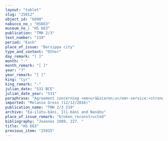 ```yaml
---
layout: "tablet"
slug: "25012"
object_id: "6890"
nabucco_no_: "HS663"
museum_no_: "HS 663"
publication: "TMH 2/3"
text_number: "219"
period: "Each"
place_of_issue: "Borsippa city"
type_and_content: "Other"
day_remark: "[ ]"
month: "-"
month_remark: "[ ]"
year: "7"
year_remark: "[ ]"
king: "Cyr"
king_remark: "-"
julian_date: "531 BCE"
julian_date_year: "531"
paraphrase: "Agreement concerning <em>urā&scaron;u</em>-service:<strong> A</strong>, on behalf of (<em>ina na&scaron;parti</em>) <strong>C</strong>, receives (<em>mahāru</em>) from the sons of <strong>B</strong> payment of the <em>urā&scaron;u</em>-service (<sup>l&uacute;</sup><em>urā&scaron;u</em>, lit. &ldquo;an <em>urā&scaron;u</em> corvee-worker) to do work at the river (<em>dullu &scaron;a nāri</em>) until (<em>adi</em>) the end of the &Scaron;abāṭ (XI) of Cyrus 7<sup>th</sup> year. 1 witness and the scribe.<br /> &nbsp;<br /> <strong>A</strong> = &Scaron;ama&scaron;-iddin/Nab&ucirc;-&scaron;umu-ukīn//Ilī-bāni; <strong>B</strong> =[&hellip;]//Ilī-bāni; <strong>C</strong> = Arad-Nab&ucirc;/Nab&ucirc;-ēṭir-nap&scaron;āti//Itinnu; Scribe = [&hellip;]/Nab&ucirc;-nādin-[&hellip;]<br /> <br /> &nbsp;"
imported: "Melanie Gross (12/12/2016)"
publication_name: "TMH 2/3 219"
archive: "Ea-ilūtu-bāni, Ilī-bāni and Nanāhu"
place_of_issue_remark: "broken_reconstructed"
bibliography: "Joannès 1989, 227. "
title: "HS 663"
previous_item: "25015"
---
```

